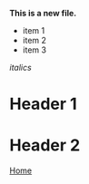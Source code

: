 **This is a new file.**

* item 1
* item 2
* item 3

*italics*

# Header 1 #
# Header 2 #


[Home](index.html)